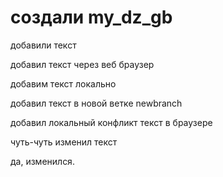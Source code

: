 ﻿# создали my_dz_gb

добавили текст

добавил текст через веб браузер

добавим текст локально

добавил текст в новой ветке newbranch


добавил локальный конфликт текст в браузере

чуть-чуть изменил текст

да, изменился.